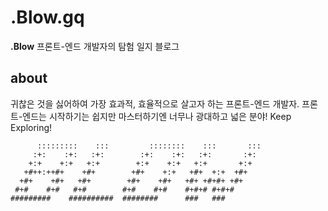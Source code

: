 # .Blow.gq

**.Blow** 프론트-엔드 개발자의 탐험 일지 블로그


## about
귀찮은 것을 싫어하여 가장 효과적, 효율적으로 살고자 하는 프론트-엔드 개발자.
    프론트-엔드는 시작하기는 쉽지만 마스터하기엔 너무나 광대하고 넓은 분야! Keep Exploring!

~~~
      :::::::::    :::         ::::::::    :::       ::: 
     :+:    :+:   :+:        :+:    :+:   :+:       :+:
    +:+    +:+   +:+        +:+    +:+   +:+       +:+ 
   +#++:++#+    +#+        +#+    +:+   +#+  +:+  +#+
  +#+    +#+   +#+        +#+    +#+   +#+ +#+#+ +#+
 #+#    #+#   #+#        #+#    #+#    #+#+# #+#+#
#########    ##########  ########      ###   ###
~~~